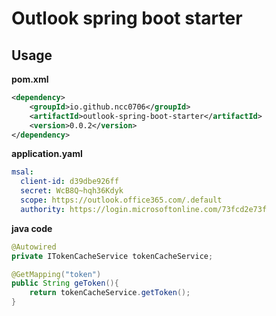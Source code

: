 # Outlook spring boot starter


## Usage

**pom.xml**
```xml
<dependency>
    <groupId>io.github.ncc0706</groupId>
    <artifactId>outlook-spring-boot-starter</artifactId>
    <version>0.0.2</version>
</dependency>
```
**application.yaml**
```yaml
msal:
  client-id: d39dbe926ff
  secret: WcB8Q~hqh36Kdyk
  scope: https://outlook.office365.com/.default
  authority: https://login.microsoftonline.com/73fcd2e73f
```

**java code**
```java
@Autowired
private ITokenCacheService tokenCacheService;

@GetMapping("token")
public String geToken(){
    return tokenCacheService.getToken();
}
```

